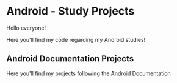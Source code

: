 # Android - Study Projects

Hello everyone!

Here you'll find my code regarding my Android studies!

## Android Documentation Projects

Here you'll find my projects following the Android Documentation
